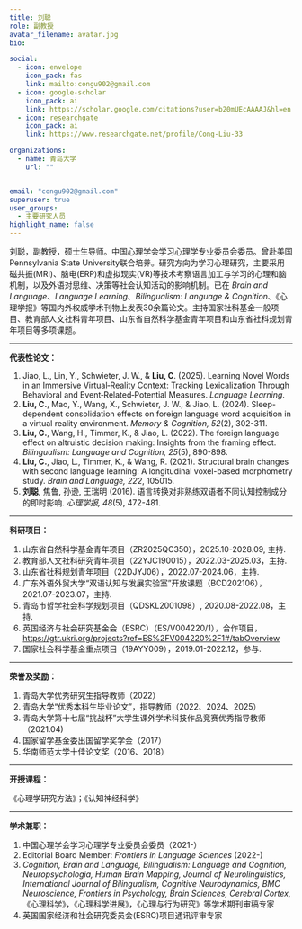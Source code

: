 ```yaml
---
title: 刘聪
role: 副教授
avatar_filename: avatar.jpg
bio: 

social:
  - icon: envelope
    icon_pack: fas
    link: mailto:congu902@gmail.com
  - icon: google-scholar
    icon_pack: ai
    link: https://scholar.google.com/citations?user=b20mUEcAAAAJ&hl=en
  - icon: researchgate
    icon_pack: ai
    link: https://www.researchgate.net/profile/Cong-Liu-33

organizations:
  - name: 青岛大学
    url: ""


email: "congu902@gmail.com"
superuser: true
user_groups:
  - 主要研究人员
highlight_name: false
---
```

   
   刘聪，副教授，硕士生导师。中国心理学会学习心理学专业委员会委员。曾赴美国Pennsylvania State University联合培养。研究方向为学习心理研究，主要采用磁共振(MRI)、脑电(ERP)和虚拟现实(VR)等技术考察语言加工与学习的心理和脑机制，以及外语对思维、决策等社会认知活动的影响机制。已在 _Brain and Language_、_Language Learning_、_Bilingualism: Language & Cognition_、《心理学报》等国内外权威学术刊物上发表30余篇论文。主持国家社科基金一般项目、教育部人文社科青年项目、山东省自然科学基金青年项目和山东省社科规划青年项目等多项课题。

---
**代表性论文：**
1. Jiao, L., Lin, Y., Schwieter, J. W., & **Liu, C**. (2025). Learning Novel Words in an Immersive Virtual‐Reality Context: Tracking Lexicalization Through Behavioral and Event‐Related‐Potential Measures. _Language Learning_.
2. **Liu, C.**, Mao, Y., Wang, X., Schwieter, J. W., & Jiao, L. (2024). Sleep-dependent consolidation effects on foreign language word acquisition in a virtual reality environment. _Memory & Cognition, 52_(2), 302-311.
3. **Liu, C.**, Wang, H., Timmer, K., & Jiao, L. (2022). The foreign language effect on altruistic decision making: Insights from the framing effect. _Bilingualism: Language and Cognition, 25_(5), 890-898.
4. **Liu, C.**, Jiao, L., Timmer, K., & Wang, R. (2021). Structural brain changes with second language learning: A longitudinal voxel-based morphometry study. _Brain and Language, 222_, 105015.
5. **刘聪**, 焦鲁, 孙逊, 王瑞明 (2016). 语言转换对非熟练双语者不同认知控制成分的即时影响. _心理学报, 48_(5), 472-481.

---
**科研项目：**
1. 山东省自然科学基金青年项目（ZR2025QC350），2025.10-2028.09, 主持.
2. 教育部人文社科研究青年项目（22YJC190015），2022.03-2025.03，主持.
3. 山东省社科规划青年项目（22DJYJ06），2022.07-2024.06，主持.
4. 广东外语外贸大学“双语认知与发展实验室”开放课题（BCD202106），2021.07-2023.07，主持.
5. 青岛市哲学社会科学规划项目（QDSKL2001098）, 2020.08-2022.08，主持.
6. 英国经济与社会研究基金会（ESRC）（ES/V004220/1），合作项目，https://gtr.ukri.org/projects?ref=ES%2FV004220%2F1#/tabOverview
7. 国家社会科学基金重点项目（19AYY009），2019.01-2022.12，参与.

---
**荣誉及奖励：**
1. 青岛大学优秀研究生指导教师（2022）
2. 青岛大学“优秀本科生毕业论文”，指导教师（2022、2024、2025）
3. 青岛大学第十七届“挑战杯”大学生课外学术科技作品竞赛优秀指导教师（2021.04)
4. 国家留学基金委出国留学奖学金（2017）
5. 华南师范大学十佳论文奖（2016、2018）

---
**开授课程：**

《心理学研究方法》；《认知神经科学》

---
**学术兼职：**
1. 中国心理学会学习心理学专业委员会委员（2021-）
2. Editorial Board Member: _Frontiers in Language Sciences_ (2022-)
3. _Cognition, Brain and Language, Bilingualism: Language and Cognition, Neuropsychologia, Human Brain Mapping, Journal of Neurolinguistics, International Journal of Bilingualism, Cognitive Neurodynamics, BMC Neuroscience, Frontiers in Psychology, Brain Sciences, Cerebral Cortex,_ 《心理科学》，《心理科学进展》，《心理与行为研究》等学术期刊审稿专家
4. 英国国家经济和社会研究委员会(ESRC)项目通讯评审专家
